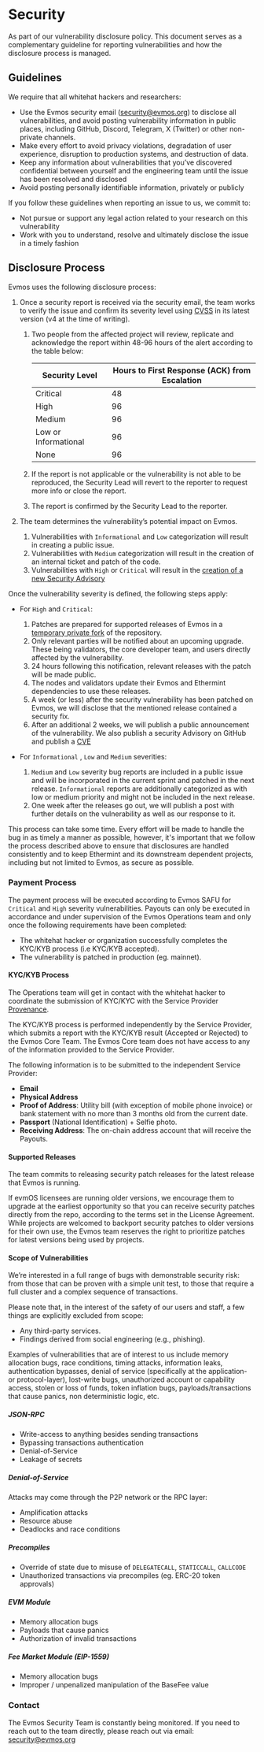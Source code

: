 # Security

As part of our vulnerability disclosure policy. This document serves as a complementary guideline for reporting vulnerabilities and how the disclosure process is managed.

## Guidelines

We require that all whitehat hackers and researchers:

- Use the Evmos security email ([security@evmos.org](mailto:security@evmos.org)) to disclose all vulnerabilities, and avoid posting vulnerability information in public places, including GitHub, Discord, Telegram, X (Twitter) or other non-private channels.
- Make every effort to avoid privacy violations, degradation of user experience, disruption to production systems, and destruction of data.
- Keep any information about vulnerabilities that you’ve discovered confidential between yourself and the engineering team until the issue has been resolved and disclosed
- Avoid posting personally identifiable information, privately or publicly

If you follow these guidelines when reporting an issue to us, we commit to:

- Not pursue or support any legal action related to your research on this vulnerability
- Work with you to understand, resolve and ultimately disclose the issue in a timely fashion

## Disclosure Process

Evmos uses the following disclosure process:

1. Once a security report is received via the security email, the team works to verify the issue and confirm its severity level using [CVSS](https://nvd.nist.gov/vuln-metrics/cvss) in its latest version (v4 at the time of writing).
    1. Two people from the affected project will review, replicate and acknowledge the report
       within 48-96 hours of the alert according to the table below:

        | Security Level       | Hours to First Response (ACK) from Escalation |
        | -------------------- | --------------------------------------------- |
        | Critical             | 48                                            |
        | High                 | 96                                            |
        | Medium               | 96                                            |
        | Low or Informational | 96                                            |
        | None                 | 96                                            |

    2. If the report is not applicable or the vulnerability is not able to be reproduced,
       the Security Lead will revert to the reporter to request more info or close the report.
    3. The report is confirmed by the Security Lead to the reporter.

2. The team determines the vulnerability’s potential impact on Evmos.

    1. Vulnerabilities with `Informational` and `Low` categorization will result in creating a public issue.
    2. Vulnerabilities with `Medium` categorization will result
       in the creation of an internal ticket and patch of the code.
    3. Vulnerabilities with `High` or `Critical` will result in the [creation of a new Security Advisory](https://docs.github.com/en/code-security/repository-security-advisories/creating-a-repository-security-advisory)

Once the vulnerability severity is defined, the following steps apply:

- For `High` and `Critical`:
    1. Patches are prepared for supported releases of Evmos in a
       [temporary private fork](https://docs.github.com/en/code-security/repository-security-advisories/collaborating-in-a-temporary-private-fork-to-resolve-a-repository-security-vulnerability)
       of the repository.
    2. Only relevant parties will be notified about an upcoming upgrade.
       These being validators, the core developer team, and users directly affected by the vulnerability.
    3. 24 hours following this notification, relevant releases with the patch will be made public.
    4. The nodes and validators update their Evmos and Ethermint dependencies to use these releases.
    5. A week (or less) after the security vulnerability has been patched on Evmos,
       we will disclose that the mentioned release contained a security fix.
    6. After an additional 2 weeks, we will publish a public announcement of the vulnerability.
       We also publish a security Advisory on GitHub and publish a
       [CVE](https://en.wikipedia.org/wiki/Common_Vulnerabilities_and_Exposures)

- For `Informational` , `Low` and `Medium` severities:
    1. `Medium` and `Low` severity bug reports are included in a public issue
       and will be incorporated in the current sprint and patched in the next release.
       `Informational` reports are additionally categorized as with low or medium priority
       and might not be included in the next release.
    2. One week after the releases go out, we will publish a post
       with further details on the vulnerability as well as our response to it.

This process can take some time.
Every effort will be made to handle the bug in as timely a manner as possible,
however, it's important that we follow the process described above
to ensure that disclosures are handled consistently
and to keep Ethermint and its downstream dependent projects,
including but not limited to Evmos,
as secure as possible.

### Payment Process

The payment process will be executed according to Evmos SAFU for `Critical` and `High` severity vulnerabilities. Payouts can only be executed in accordance and under supervision of the Evmos Operations team and only once the following requirements have been completed:

- The whitehat hacker or organization successfully completes the KYC/KYB process (i.e KYC/KYB accepted).
- The vulnerability is patched in production (eg. mainnet).

#### KYC/KYB Process

The Operations team will get in contact with the whitehat hacker to coordinate the submission of KYC/KYC with the Service Provider [Provenance](http://provenancecompliance.com).

The KYC/KYB process is performed independently by the Service Provider, which submits a report with the KYC/KYB result (Accepted or Rejected) to the Evmos Core Team. The Evmos Core team does not have access to any of the information provided to the Service Provider.

The following information is to be submitted to the independent Service Provider:

- **Email**
- **Physical Address**
- **Proof of Address**: Utility bill (with exception of mobile phone invoice) or bank statement with no more than 3 months old from the current date.
- **Passport** (National Identification) + Selfie photo.
- **Receiving Address**: The on-chain address account that will receive the Payouts.

#### Supported Releases

The team commits to releasing security patch releases for the latest release that Evmos is running. 

If evmOS licensees are running older versions, we encourage them to upgrade at the earliest opportunity so that you can receive security patches directly from the repo, according to the terms set in the License Agreement. While projects are welcomed to backport security patches to older versions for their own use, the Evmos team reserves the right to prioritize patches for latest versions being used by projects.

#### Scope of Vulnerabilities

We’re interested in a full range of bugs with demonstrable security risk: from those that can be proven with a simple unit test, to those that require a full cluster and a complex sequence of transactions.

Please note that, in the interest of the safety of our users and staff, a few things are explicitly excluded from scope:

- Any third-party services.
- Findings derived from social engineering (e.g., phishing).

Examples of vulnerabilities that are of interest to us include memory allocation bugs, race conditions, timing attacks, information leaks, authentication bypasses, denial of service (specifically at the application- or protocol-layer), lost-write bugs, unauthorized account or capability access, stolen or loss of funds, token inflation bugs, payloads/transactions that cause panics, non deterministic logic, etc.

##### JSON-RPC

- Write-access to anything besides sending transactions
- Bypassing transactions authentication
- Denial-of-Service
- Leakage of secrets

##### Denial-of-Service

Attacks may come through the P2P network or the RPC layer:

- Amplification attacks
- Resource abuse
- Deadlocks and race conditions

##### Precompiles

- Override of state due to misuse of `DELEGATECALL`, `STATICCALL`, `CALLCODE`
- Unauthorized transactions via precompiles (eg. ERC-20 token approvals)

##### EVM Module

- Memory allocation bugs
- Payloads that cause panics
- Authorization of invalid transactions

##### Fee Market Module (EIP-1559)

- Memory allocation bugs
- Improper / unpenalized manipulation of the BaseFee value

### Contact

The Evmos Security Team is constantly being monitored.
If you need to reach out to the team directly,
please reach out via email: [security@evmos.org](mailto:security@evmos.org)
